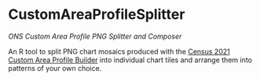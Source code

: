 # CustomAreaProfileSplitter
 _ONS Custom Area Profile PNG Splitter and Composer_

An R tool to split PNG chart mosaics produced with the [Census 2021 Custom Area Profile Builder](https://www.ons.gov.uk/visualisations/customprofiles/draw/) into individual chart tiles and arrange them into patterns of your own choice.

